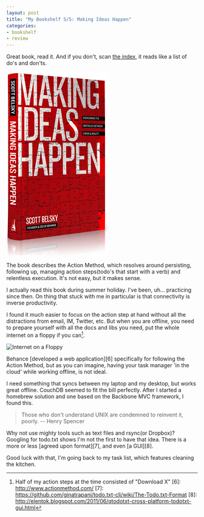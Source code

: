 ```yaml
---
layout: post
title: "My Bookshelf 5/5: Making Ideas Happen"
categories:
- bookshelf
- review
---
```


Great book, read it. And if you don't, scan [the index][3], it reads like a list of do's and don'ts.

[![Making Ideas Happen][2]][1]

The book describes the Action Method, which resolves around persisting, following up, managing action steps(todo's that start with a verb) and relentless execution. It's not easy, but it makes sense.

I actually read this book during summer holiday. I've been, uh... practicing since then. On thing that stuck with me in particular is that connectivity is inverse productivity.

I found it much easier to focus on the action step at hand without all the distractions from email, IM, Twitter, etc. But when you are offline, you need to prepare yourself with all the docs and libs you need, put the whole internet on a floppy if you can[^5].

![Internet on a Floppy][4]

Behance [developed a web application][6] specifically for following the Action Method, but as you can imagine, having your task manager 'in the cloud' while working offline, is not ideal.

I need something that syncs between my laptop and my desktop, but works great offline. CouchDB seemed to fit the bill perfectly. After I started a homebrew solution and one based on the Backbone MVC framework, I found this.

> Those who don't understand UNIX are condemned to reinvent it, poorly. -- Henry Spencer

Why not use mighty tools such as text files and rsync(or Dropbox)? Googling for todo.txt shows I'm not the first to have that idea. There is a more or less [agreed upon format][7], and even [a GUI][8].

Good luck with that, I'm going back to my task list, which features cleaning the kitchen.

[1]: http://www.amazon.com/gp/product/159184312X/ref=as_li_tf_tl?ie=UTF8&tag=wishcodi-20&linkCode=as2&camp=217145&creative=399381&creativeASIN=159184312X
[2]: /images/mih.png
[3]: http://www.amazon.com/gp/reader/159184312X/ref=sib_dp_kd#reader-link
[4]: http://www.wherestheanykey.co.uk/ComicImages/217.jpg
[^5]: Half of my action steps at the time consisted of "Download X"
[6]: http://www.actionmethod.com/
[7]: https://github.com/ginatrapani/todo.txt-cli/wiki/The-Todo.txt-Format
[8]: http://elentok.blogspot.com/2011/06/qtodotxt-cross-platform-todotxt-gui.html